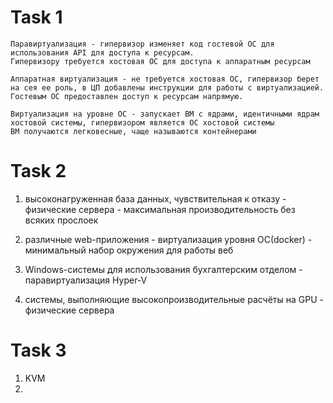 # Task 1

```
Паравиртуализация - гипервизор изменяет код гостевой ОС для использования API для доступа к ресурсам.
Гипервизору требуется хостовая ОС для доступа к аппаратным ресурсам

Аппаратная виртуализация - не требуется хостовая ОС, гипервизор берет на сея ее роль, в ЦП добавлены инструкции для работы с виртуализацией.
Гостевым ОС предоставлен доступ к ресурсам напрямую.

Виртуализация на уровне ОС - запускает ВМ с ядрами, идентичными ядрам хостовой системы, гипервизором является ОС хостовой системы
ВМ получаются легковесные, чаще называются контейнерами

```

# Task 2
1. высоконагруженная база данных, чувствительная к отказу - физические сервера - максимальная производительность без всяких прослоек

2. различные web-приложения - виртуализация уровня ОС(docker) - минимальный набор окружения для работы веб

3. Windows-системы для использования бухгалтерским отделом - паравиртуализация Hyper-V

4. системы, выполняющие высокопроизводительные расчёты на GPU - физические сервера


# Task 3
1. KVM
2. 